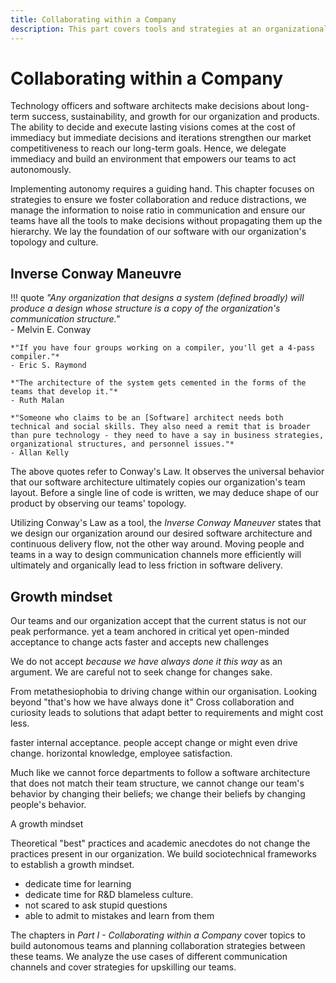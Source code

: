 ```yaml
---
title: Collaborating within a Company
description: This part covers tools and strategies at an organizational level to encourage dynamic and autonomous teams. Flexible teams will enable our organization to adapt to market changes more rapidly.
---
```


# Collaborating within a Company

<!-- Why do we need autonomy? -->

Technology officers and software architects make decisions about long-term success, sustainability, and growth for our organization and products. The ability to decide and execute lasting visions comes at the cost of immediacy but immediate decisions and iterations strengthen our market competitiveness to reach our long-term goals. Hence, we delegate immediacy and build an environment that empowers our teams to act autonomously.

<!-- How do we sustain autonomy? Tease the contents of the section -->

Implementing autonomy requires a guiding hand. This chapter focuses on strategies to ensure we foster collaboration and reduce distractions, we manage the information to noise ratio in communication and ensure our teams have all the tools to make decisions without propagating them up the hierarchy. We lay the foundation of our software with our organization's topology and culture.

## Inverse Conway Maneuvre

!!! quote
    *"Any organization that designs a system (defined broadly) will produce a design whose structure is a copy of the organization's communication structure."*  
    - Melvin E. Conway

    *"If you have four groups working on a compiler, you'll get a 4-pass compiler."*  
    - Eric S. Raymond

    *"The architecture of the system gets cemented in the forms of the teams that develop it."*  
    - Ruth Malan

    *"Someone who claims to be an [Software] architect needs both technical and social skills. They also need a remit that is broader than pure technology - they need to have a say in business strategies, organizational structures, and personnel issues."*  
    - Allan Kelly

<!-- What is Conway's Law? -->

The above quotes refer to Conway's Law. It observes the universal behavior that our software architecture ultimately copies our organization's team layout. Before a single line of code is written, we may deduce shape of our product by observing our teams' topology.

<!-- What is the Inverse Conway Maneuvre? -->

Utilizing Conway's Law as a tool, the *Inverse Conway Maneuver* states that we design our organization around our desired software architecture and continuous delivery flow, not the other way around. Moving people and teams in a way to design communication channels more efficiently will ultimately and organically lead to less friction in software delivery.

## Growth mindset

<!-- Why do we need a growth mindset? -->

Our teams and our organization accept that the current status is not our peak performance. yet a team anchored in critical yet open-minded acceptance to change acts faster and accepts new challenges

We do not accept *because we have always done it this way* as an argument.
We are careful not to seek change for changes sake.


From metathesiophobia to driving change within our organisation.
Looking beyond "that's how we have always done it" 
Cross collaboration and curiosity leads to solutions that adapt better to requirements and might cost less.

faster internal acceptance.
people accept change or might even drive change.
horizontal knowledge, employee satisfaction.

Much like we cannot force departments to follow a software architecture that does not match their team structure, we cannot change our team's behavior by changing their beliefs; we change their beliefs by changing people's behavior.

A growth mindset 

<!-- How do we achieve good practices? -->

Theoretical "best" practices and academic anecdotes do not change the practices present in our organization. We build sociotechnical frameworks to establish a growth mindset.

- dedicate time for learning
- dedicate time for R&D
blameless culture.
- not scared to ask stupid questions
- able to admit to mistakes and learn from them

<!-- Give an overview of the chapters -->

The chapters in *Part I - Collaborating within a Company* cover topics to build autonomous teams and planning collaboration strategies between these teams. We analyze the use cases of different communication channels and cover strategies for upskilling our teams.
